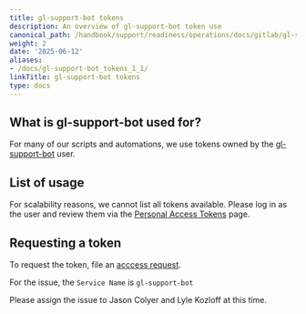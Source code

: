 ```yaml
---
title: gl-support-bot tokens
description: An overview of gl-support-bot token use
canonical_path: /handbook/support/readiness/operations/docs/gitlab/gl-support-bot_tokens
weight: 2
date: '2025-06-12'
aliases:
- /docs/gl-support-bot_tokens_1_1/
linkTitle: gl-support-bot tokens
type: docs
---
```


## What is gl-support-bot used for?

For many of our scripts and automations, we use tokens owned by the
[gl-support-bot](https://gitlab.com/gl-support-bot) user.

## List of usage

For scalability reasons, we cannot list all tokens available. Please log in as
the user and review them via the
[Personal Access Tokens](https://gitlab.com/-/user_settings/personal_access_tokens)
page.

## Requesting a token

To request the token, file an
[acccess request](https://gitlab.com/gitlab-com/team-member-epics/access-requests/-/issues/new?issuable_template=API_Token_Request).

For the issue, the `Service Name` is `gl-support-bot`

Please assign the issue to Jason Colyer and Lyle Kozloff at this time.
